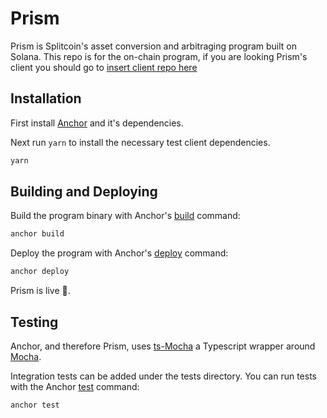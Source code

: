 # Prism 
Prism is Splitcoin's asset conversion and arbitraging program built on Solana. This repo is for the on-chain program, if you are looking Prism's client you should go to [insert client repo here](https://www.youtube.com/watch?v=xuCO7-DLCaA)

## Installation
First install [Anchor](https://project-serum.github.io/anchor/getting-started/installation.html) and it's dependencies.

Next run `yarn` to install the necessary test client dependencies. 
```bash
yarn
```

## Building and Deploying
Build the program binary with Anchor's [build](https://project-serum.github.io/anchor/cli/commands.html#build) command:
```bash
anchor build
```
Deploy the program with Anchor's [deploy](https://project-serum.github.io/anchor/cli/commands.html#deploy) command:
```bash
anchor deploy
```
Prism is live 🎉.

## Testing 
Anchor, and therefore Prism, uses [ts-Mocha](https://github.com/piotrwitek/ts-mocha) a Typescript wrapper around [Mocha](https://mochajs.org/).

Integration tests can be added under the tests directory. You can run tests with the Anchor [test](https://project-serum.github.io/anchor/cli/commands.html#test) command:
```bash
anchor test
```
